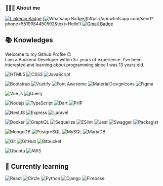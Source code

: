 ### 👨🏻‍💻 About me

[![Linkedin Badge](https://img.shields.io/badge/-LinkedIn-blue?style=flat-square&logo=Linkedin&logoColor=white&link=https://www.linkedin.com/in/deyvid-holz-trames-811472198/)](https://www.linkedin.com/in/deyvid-holz-trames-811472198/)
[![Whatsapp Badge](https://img.shields.io/badge/-Whatsapp-4CA143?style=flat-square&labelColor=4CA143&logo=whatsapp&logoColor=white&link=https://api.whatsapp.com/send?phone=5519984450592&text=Hello!)](https://api.whatsapp.com/send?phone=5519984450592&text=Hello!)
[![Gmail Badge](https://img.shields.io/badge/-Email-0078D4?style=flat-square&logo=gmail&logoColor=white&link=mailto:deyvidholzt@gmail.com)](mailto:deyvidholzt@gmail.com)

## 📚 Knowledges

<p>
Welcome to my Github Profile 😉
<br>
I am a Backend Developer within 3+ years of experience. I've been interested and learning about programming since I was 13 years old.
</p>

![HTML5](https://img.shields.io/badge/-HTML5-000?style=flat-square&logo=html5&logoColor=E34F26)
![CSS3](https://img.shields.io/badge/-CSS3-000?style=flat-square&logo=css3&logoColor=1572B6)
![JavaScript](https://img.shields.io/badge/-JavaScript-000?style=flat-square&logo=javascript&logoColor=F7DF1E)

![Bootstrap](https://img.shields.io/badge/-Bootstrap-000?style=flat-square&logo=bootstrap&logoColor=7952B3)
![Vuetify](https://img.shields.io/badge/-Vuetify-000?style=flat-square&logo=vuetify&logoColor=1867C0)
![Font Awesome](https://img.shields.io/badge/-Font%20Awesome-000?style=flat-square&logo=font-awesome&logoColor=339AF0)
![MaterialDesignIcons](https://img.shields.io/badge/-Material%20Design%20Icons-000?style=flat-square&logo=material-design-icons&logoColor=2196F3)
![Figma](https://img.shields.io/badge/-Figma-000?style=flat-square&logo=figma&logoColor=F24E1E)

![Vue.js](https://img.shields.io/badge/-Vuejs-000?style=flat-square&logo=vue.js&logoColor=4FC08D)
![jQuery](https://img.shields.io/badge/-jQuery-000?style=flat-square&logo=jquery&logoColor=0769AD)

![Nodejs](https://img.shields.io/badge/-Nodejs-000?style=flat-square&logo=Node.js&logoColor=339933)
![TypeScript](https://img.shields.io/badge/-TypeScript-000?style=flat-square&logo=typescript&logoColor=3178C6)
![Dart](https://img.shields.io/badge/-Dart-000?style=flat-square&logo=Dart&logoColor=0175C2)
![PHP](https://img.shields.io/badge/-PHP-000?style=flat-square&logo=php&logoColor=777BB4)

![NestJS](https://img.shields.io/badge/NestJS-000?style=flat-square&logo=NestJS&logoColor=E0234E)
![Express](https://img.shields.io/badge/Express-000?style=flat-square&logo=Express)
![Laravel](https://img.shields.io/badge/Laravel-000?style=flat-square&logo=Laravel&logoColor=FF2D20)

![Docker](https://img.shields.io/badge/-Docker-000?style=flat-square&logo=docker&logoColor=2496ED)
![GraphQL](https://img.shields.io/badge/-GraphQL-000?style=flat-square&logo=graphql&logoColor=E10098)
![Sequelize](https://img.shields.io/badge/Sequelize-000?style=flat-square&logo=Sequelize&logoColor=52B0E7)
![ESlint](https://img.shields.io/badge/ESlint-000?style=flat-square&logo=ESlint&logoColor=4B32C3)
![Jest](https://img.shields.io/badge/Jest-000?style=flat-square&logo=Jest&logoColor=C21325)
![Swagger](https://img.shields.io/badge/Swagger-000?style=flat-square&logo=Swagger&logoColor=85EA2D)
![Packagist](https://img.shields.io/badge/Packagist-000?style=flat-square&logo=Packagist&logoColor=F28D1A)

![MongoDB](https://img.shields.io/badge/-MongoDB-000?style=flat-square&logo=mongodb&logoColor=47A248)
![PostgreSQL](https://img.shields.io/badge/-PostgreSQL-000?style=flat-square&logo=postgresql&logoColor=4169E1)
![MySQL](https://img.shields.io/badge/-MySQL-000?style=flat-square&logo=mysql&logoColor=4479A1)
![MariaDB](https://img.shields.io/badge/MariaDB-000?style=flat-square&logo=MariaDB&logoColor=FCC624)

![Git](https://img.shields.io/badge/-Git-000?style=flat-square&logo=git&logoColor=F05032)
![GitHub](https://img.shields.io/badge/-GitHub-000?style=flat-square&logo=github)
![Bitbucket](https://img.shields.io/badge/-Bitbucket-000?style=flat-square&logo=bitbucket&logoColor=0052CC)

![Ubuntu](https://img.shields.io/badge/Ubuntu-000?style=flat-square&logo=Ubuntu&logoColor=E95420)
![AWS](https://img.shields.io/badge/Amazon%20AWS-000?style=flat-square&logo=amazon-aws&logoColor=FF9900)

## 📖 Currently learning

![React](https://img.shields.io/badge/React-000?style=flat-square&logo=React&logoColor=61DAFB)
![Circle](https://img.shields.io/badge/CI%20CD-000?style=flat-square&logo=Circle&logoColor=02569B)
![Python](https://img.shields.io/badge/Python-000?style=flat-square&logo=Python&logoColor=3776AB)
![Django](https://img.shields.io/badge/Django-000?style=flat-square&logo=Django&logoColor=white)
![Firebase](https://img.shields.io/badge/Firebase-000?style=flat-square&logo=Firebase&logoColor=FFCA28)
